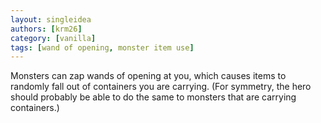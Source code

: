 ```yaml
---
layout: singleidea
authors: [krm26]
category: [vanilla]
tags: [wand of opening, monster item use]
---
```

Monsters can zap wands of opening at you, which causes items to randomly fall
out of containers you are carrying. (For symmetry, the hero should probably be
able to do the same to monsters that are carrying containers.)
